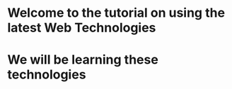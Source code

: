 # Welcome to the tutorial on using the latest Web Technologies

<h1> We will be learning these technologies </h1>
